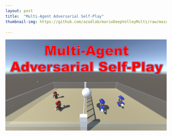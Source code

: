 ```yaml
---
layout: post
title:  "Multi-Agent Adversarial Self-Play"
thumbnail-img: https://github.com/azadlab/marioDeepVolleyMulti/raw/main/AIMultiVolley.png

---
```


[![](https://github.com/azadlab/marioDeepVolleyMulti/raw/main/AIMultiVolley.png)](https://github.com/azadlab/marioDeepVolleyMulti)